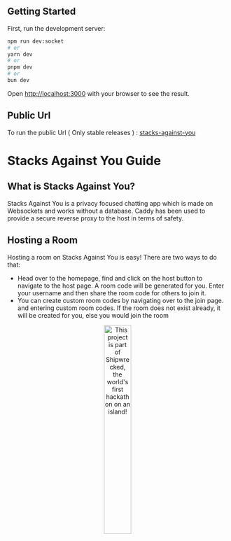 
## Getting Started

First, run the development server:

```bash
npm run dev:socket
# or
yarn dev
# or
pnpm dev
# or
bun dev
```

Open [http://localhost:3000](http://localhost:3000) with your browser to see the result.

## Public Url
To run the public Url ( Only stable releases ) : [stacks-against-you](https://jakeojeff.hackclub.app)

# Stacks Against You Guide
## What is Stacks Against You?
Stacks Against You is a privacy focused chatting app which is made on Websockets and works without a database. Caddy has been used to provide a secure reverse proxy to the host in terms of safety.

## Hosting a Room
Hosting a room on Stacks Against You is easy! There are two ways to do that:

- Head over to the homepage, find and click on the host button to navigate to the host page. A room code will be generated for you. Enter your username and then share the room code for others to join it.
- You can create custom room codes by navigating over to the join page. and entering custom room codes. If the room does not exist already, it will be created for you, else you would join the room

<div align="center">
  <a href="https://shipwrecked.hackclub.com/?t=ghrm" target="_blank">
    <img src="https://hc-cdn.hel1.your-objectstorage.com/s/v3/739361f1d440b17fc9e2f74e49fc185d86cbec14_badge.png" 
         alt="This project is part of Shipwrecked, the world's first hackathon on an island!" 
         style="width: 35%;">
  </a>
</div>
